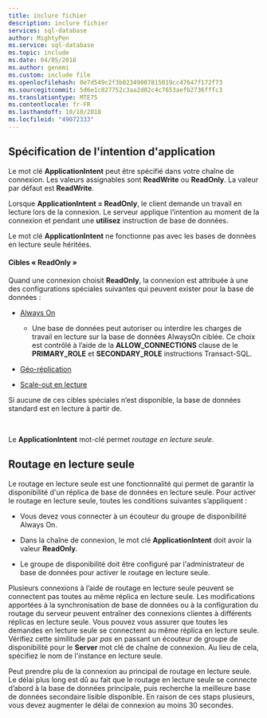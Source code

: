 ```yaml
---
title: inclure fichier
description: inclure fichier
services: sql-database
author: MightyPen
ms.service: sql-database
ms.topic: include
ms.date: 04/05/2018
ms.author: genemi
ms.custom: include file
ms.openlocfilehash: 0e7d549c2f3b02349007815019cc47647f172f73
ms.sourcegitcommit: 5d6e1c827752c3aa2d02c4c7653aefb2736fffc3
ms.translationtype: MTE75
ms.contentlocale: fr-FR
ms.lasthandoff: 10/10/2018
ms.locfileid: "49072333"
---
```

## <a name="specifying-application-intent"></a>Spécification de l'intention d'application

Le mot clé **ApplicationIntent** peut être spécifié dans votre chaîne de connexion. Les valeurs assignables sont **ReadWrite** ou **ReadOnly**. La valeur par défaut est **ReadWrite**.

Lorsque **ApplicationIntent = ReadOnly**, le client demande un travail en lecture lors de la connexion. Le serveur applique l’intention au moment de la connexion et pendant une **utilisez** instruction de base de données.

Le mot clé **ApplicationIntent** ne fonctionne pas avec les bases de données en lecture seule héritées.  


#### <a name="targets-of-readonly"></a>Cibles « ReadOnly »

Quand une connexion choisit **ReadOnly**, la connexion est attribuée à une des configurations spéciales suivantes qui peuvent exister pour la base de données :

- [Always On](~/database-engine/availability-groups/windows/overview-of-always-on-availability-groups-sql-server.md)
    - Une base de données peut autoriser ou interdire les charges de travail en lecture sur la base de données AlwaysOn ciblée. Ce choix est contrôlé à l’aide de la **ALLOW_CONNECTIONS** clause de le **PRIMARY_ROLE** et **SECONDARY_ROLE** instructions Transact-SQL.

- [Géo-réplication](https://docs.microsoft.com/azure/sql-database/sql-database-geo-replication-overview)

- [Scale-out en lecture](https://docs.microsoft.com/azure/sql-database/sql-database-read-scale-out)

Si aucune de ces cibles spéciales n’est disponible, la base de données standard est en lecture à partir de.

&nbsp;

Le **ApplicationIntent** mot-clé permet *routage en lecture seule*.


## <a name="read-only-routing"></a>Routage en lecture seule

Le routage en lecture seule est une fonctionnalité qui permet de garantir la disponibilité d'un réplica de base de données en lecture seule. Pour activer le routage en lecture seule, toutes les conditions suivantes s’appliquent :

- Vous devez vous connecter à un écouteur du groupe de disponibilité Always On.

- Dans la chaîne de connexion, le mot clé **ApplicationIntent** doit avoir la valeur **ReadOnly**.

- Le groupe de disponibilité doit être configuré par l'administrateur de base de données pour activer le routage en lecture seule.

Plusieurs connexions à l’aide de routage en lecture seule peuvent se connectent pas toutes au même réplica en lecture seule. Les modifications apportées à la synchronisation de base de données ou à la configuration du routage du serveur peuvent entraîner des connexions clientes à différents réplicas en lecture seule. Vous pouvez vous assurer que toutes les demandes en lecture seule se connectent au même réplica en lecture seule. Vérifiez cette similitude par *pas* en passant un écouteur de groupe de disponibilité pour le **Server** mot clé de chaîne de connexion. Au lieu de cela, spécifiez le nom de l'instance en lecture seule.

Peut prendre plu de la connexion au principal de routage en lecture seule. Le délai plus long est dû au fait que le routage en lecture seule se connecte d’abord à la base de données principale, puis recherche la meilleure base de données secondaire lisible disponible. En raison de ces staps plusieurs, vous devez augmenter le délai de connexion au moins 30 secondes.


